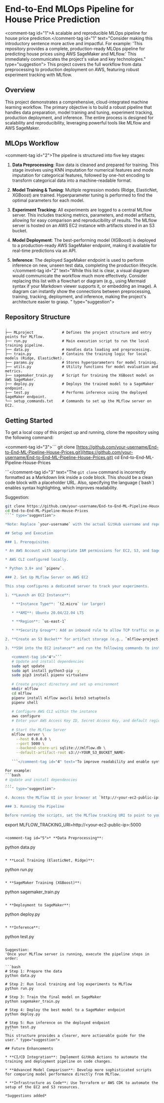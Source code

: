 # End-to-End MLOps Pipeline for House Price Prediction

\<comment-tag id="1"\>A scalable and reproducible MLOps pipeline for house price prediction.\</comment-tag id="1" text="Consider making this introductory sentence more active and impactful. For example: 'This repository provides a complete, production-ready MLOps pipeline for predicting house prices using AWS SageMaker and MLflow.' This immediately communicates the project's value and key technologies." type="suggestion"\> This project covers the full workflow from data preprocessing to production deployment on AWS, featuring robust experiment tracking with MLflow.

## Overview

This project demonstrates a comprehensive, cloud-integrated machine learning workflow. The primary objective is to build a robust pipeline that handles data preparation, model training and tuning, experiment tracking, production deployment, and inference. The entire process is designed for scalability and reproducibility, leveraging powerful tools like MLflow and AWS SageMaker.

## MLOps Workflow

\<comment-tag id="2"\>The pipeline is structured into five key stages:

1.  **Data Preprocessing**: Raw data is cleaned and prepared for training. This stage involves using KNN imputation for numerical features and mode imputation for categorical features, followed by one-hot encoding to transform categorical data into a machine-readable format.

2.  **Model Training & Tuning**: Multiple regression models (Ridge, ElasticNet, XGBoost) are trained. Hyperparameter tuning is performed to find the optimal parameters for each model.

3.  **Experiment Tracking**: All experiments are logged to a central MLflow server. This includes tracking metrics, parameters, and model artifacts, allowing for easy comparison and reproducibility of results. The MLflow server is hosted on an AWS EC2 instance with artifacts stored in an S3 bucket.

4.  **Model Deployment**: The best-performing model (XGBoost) is deployed to a production-ready AWS SageMaker endpoint, making it available for real-time predictions via an API.

5.  **Inference**: The deployed SageMaker endpoint is used to perform inference on new, unseen test data, completing the production lifecycle.\</comment-tag id="2" text="While this list is clear, a visual diagram would communicate the workflow much more effectively. Consider replacing this list with a flowchart or diagram (e.g., using Mermaid syntax if your Markdown viewer supports it, or embedding an image). A diagram can instantly show the connections between preprocessing, training, tracking, deployment, and inference, making the project's architecture easier to grasp. " type="suggestion"\>

## Repository Structure

```
.
├── MLproject             # Defines the project structure and entry points for MLflow.
├── run.py                # Main execution script to run the local training pipeline.
├── data.py               # Handles data loading and preprocessing.
├── train.py              # Contains the training logic for local models (Ridge, ElasticNet).
├── params.py             # Stores hyperparameters for model training.
├── utils.py              # Utility functions for model evaluation and metrics.
├── sagemaker_train.py    # Script for training the XGBoost model on AWS SageMaker.
├── deploy.py             # Deploys the trained model to a SageMaker endpoint.
├── test.py               # Performs inference using the deployed SageMaker endpoint.
└── setup_commands.txt    # Commands to set up the MLflow server on EC2.

```

## Getting Started

To get a local copy of this project up and running, clone the repository using the following command:

\<comment-tag id="3"\>\`\`\`
git clone [https://github.com/your-username/End-to-End-ML-Pipeline-House-Prices.git](https://github.com/your-username/End-to-End-ML-Pipeline-House-Prices.git)
cd End-to-End-ML-Pipeline-House-Prices

\`\`\`\</comment-tag id="3" text="The `git clone` command is incorrectly formatted as a Markdown link inside a code block. This should be a clean code block with a placeholder URL. Also, specifying the language (\`bash\`) enables syntax highlighting, which improves readability.

Suggestion:

````bash
git clone https://github.com/your-username/End-to-End-ML-Pipeline-House-Prices.git
cd End-to-End-ML-Pipeline-House-Prices
```" type="suggestion">

*Note: Replace `your-username` with the actual GitHub username and repository name.*

## Setup and Execution

### 1. Prerequisites

* An AWS Account with appropriate IAM permissions for EC2, S3, and SageMaker.

* AWS CLI configured locally.

* Python 3.8+ and `pipenv`.

### 2. Set Up MLflow Server on AWS EC2

This step configures a dedicated server to track your experiments.

1. **Launch an EC2 Instance**:

   * **Instance Type**: `t2.micro` (or larger)

   * **AMI**: Ubuntu 20.04/22.04 LTS

   * **Region**: `us-east-1`

   * **Security Group**: Add an inbound rule to allow TCP traffic on port `5000` from your IP address.

2. **Create an S3 Bucket** for artifact storage (e.g., `mlflow-project-artifacts`).

3. **SSH into the EC2 instance** and run the following commands to install dependencies and configure the server:

   <comment-tag id="4">```
   # Update and install dependencies
   sudo apt update
   sudo apt install python3-pip -y
   sudo pip3 install pipenv virtualenv
   
   # Create project directory and set up environment
   mkdir mlflow
   cd mlflow
   pipenv install mlflow awscli boto3 setuptools
   pipenv shell
   
   # Configure AWS CLI within the instance
   aws configure
   # Enter your AWS Access Key ID, Secret Access Key, and default region (us-east-1)
   
   # Start the MLflow Server
   mlflow server \
     --host 0.0.0.0 \
     --port 5000 \
     --backend-store-uri sqlite:///mlflow.db \
     --default-artifact-root s3://<YOUR_S3_BUCKET_NAME>
   
   ```</comment-tag id="4" text="To improve readability and enable syntax highlighting, specify the language for this code block as 'bash'. This is a standard practice that makes technical documentation much clearer for developers.

For example:
```bash
# Update and install dependencies
...
```" type="suggestion">

4. Access the MLflow UI in your browser at `http://<your-ec2-public-ip>:5000`.

### 3. Running the Pipeline

Before running the scripts, set the MLflow tracking URI to point to your server.

````

export MLFLOW\_TRACKING\_URI=http://\<your-ec2-public-ip\>:5000

```

<comment-tag id="5">* **Data Preprocessing**:

```

python data.py

```

* **Local Training (ElasticNet, Ridge)**:

```

python run.py

```

* **SageMaker Training (XGBoost)**:

```

python sagemaker\_train.py

```

* **Deployment to SageMaker**:

```

python deploy.py

```

* **Inference**:

```

python test.py

````</comment-tag id="5" text="The individual execution steps are spread out, making them slightly cumbersome to read and execute. Consolidating these into a single, well-commented code block would be more user-friendly.

Suggestion:
'Once your MLflow server is running, execute the pipeline steps in order:

```bash
# Step 1: Prepare the data
python data.py

# Step 2: Run local training and log experiments to MLflow
python run.py

# Step 3: Train the final model on SageMaker
python sagemaker_train.py

# Step 4: Deploy the best model to a SageMaker endpoint
python deploy.py

# Step 5: Run inference on the deployed endpoint
python test.py
```'
This structure provides a clearer, more actionable guide for the user." type="suggestion">

## Future Enhancements

* **CI/CD Integration**: Implement GitHub Actions to automate the training and deployment pipeline on code changes.

* **Advanced Model Comparison**: Develop more sophisticated scripts for comparing model performance directly from MLflow.

* **Infrastructure as Code**: Use Terraform or AWS CDK to automate the setup of the EC2 and S3 resources.

*Suggestions added*
````